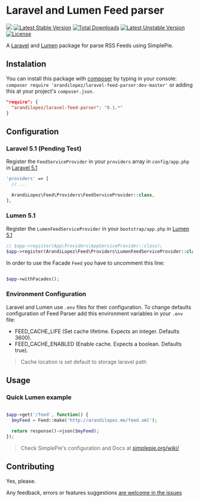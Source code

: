 # Laravel and Lumen Feed parser
![](https://travis-ci.org/arandilopez/laravel-feed-parser.svg?branch=master) [![Latest Stable Version](https://poser.pugx.org/arandilopez/laravel-feed-parser/v/stable)](https://packagist.org/packages/arandilopez/laravel-feed-parser) [![Total Downloads](https://poser.pugx.org/arandilopez/laravel-feed-parser/downloads)](https://packagist.org/packages/arandilopez/laravel-feed-parser) [![Latest Unstable Version](https://poser.pugx.org/arandilopez/laravel-feed-parser/v/unstable)](https://packagist.org/packages/arandilopez/laravel-feed-parser) [![License](https://poser.pugx.org/arandilopez/laravel-feed-parser/license)](https://packagist.org/packages/arandilopez/laravel-feed-parser)

A [Laravel](http://laravel.com) and [Lumen](http://lumen.laravel.com) package for parse RSS Feeds using SimplePie.

## Instalation
You can install this package with [composer](http://getcomposer.org) by typing in your console: `composer require 'arandilopez/laravel-feed-parser:dev-master'` or adding this at your project's `composer.json`.

```json
"require": {
  "arandilopez/laravel-feed-parser": "0.1.*"
}
```
## Configuration
### Laravel 5.1 (Pending Test)
Register the `FeedServiceProvider` in your `providers` array in `config/app.php` in [Laravel 5.1](http://laravel.com)

```php
'providers' => [
  // ...

  ArandiLopez\Feed\Providers\FeedServiceProvider::class,
],
```

### Lumen 5.1
Register the `LumenFeedServiceProvider` in your `bootstrap/app.php` in [Lumen 5.1](http://lumen.laravel.com)

```php
// $app->register(App\Providers\AppServiceProvider::class);
$app->register(ArandiLopez\Feed\Providers\LumenFeedServiceProvider::class);

```
In order to use the Facade `Feed` you have to uncomment this line:

```php

$app->withFacades();

```
### Environment Configuration
Laravel and Lumen use `.env` files for their configuration. To change defaults configuration of Feed Parser add this environment variables in your `.env` file:

- FEED_CACHE_LIFE (Set cache lifetime. Expects an integer. Defaults 3600).
- FEED_CACHE_ENABLED (Enable cache. Expects a boolean. Defaults true).

> Cache location is set default to storage laravel path

## Usage

### Quick Lumen example
```php

$app->get('/feed', function() {
  $myFeed = Feed::make('http://arandilopez.me/feed.xml');

  return response()->json($myFeed);
});

```
> Check SimplePie's configuration and Docs at [simplepie.org/wiki/](http://simplepie.org/wiki/)

## Contributing
Yes, please.

Any feedback, errors or features suggestions [are welcome in the issues](https://github.com/arandilopez/laravel-feed-parser/issues/new)
